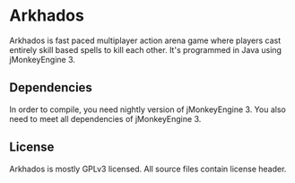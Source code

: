 # Arkhados #

Arkhados is fast paced multiplayer action arena game where players cast entirely skill based spells to kill each other.
It's programmed in Java using jMonkeyEngine 3.

## Dependencies ##

In order to compile, you need nightly version of jMonkeyEngine 3. You also need to meet all dependencies of jMonkeyEngine 3.

## License ##

Arkhados is mostly GPLv3 licensed. All source files contain license header.
